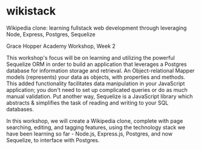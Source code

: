 # wikistack
Wikipedia clone: learning fullstack web development through leveraging Node, Express, Postgres, Sequelize

Grace Hopper Academy Workshop, Week 2

This workshop's focus will be on learning and utilizing the powerful Sequelize ORM in order to build an application that leverages a Postgres database for information storage and retrieval. An Object-relational Mapper models (represents) your data as objects, with properties and methods. This added functionality facilitates data manipulation in your JavaScript application; you don't need to set up complicated queries or do as much manual validation. Put another way, Sequelize is a JavaScript library which abstracts & simplifies the task of reading and writing to your SQL databases.

In this workshop, we will create a Wikipedia clone, complete with page searching, editing, and tagging features, using the technology stack we have been learning so far - Node.js, Express.js, Postgres, and now Sequelize, to interface with Postgres.
